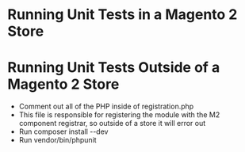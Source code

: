 # Running Unit Tests in a Magento 2 Store


# Running Unit Tests Outside of a Magento 2 Store
- Comment out all of the PHP inside of registration.php
 - This file is responsible for registering the module with the M2 component registrar, so outside of a store it will error out
- Run composer install --dev
- Run vendor/bin/phpunit 
